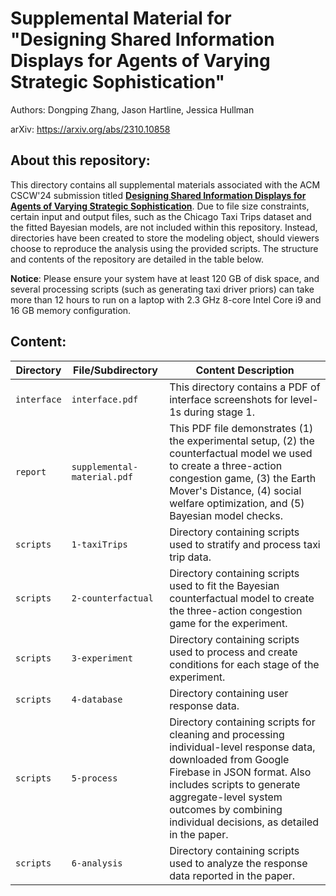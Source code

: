 # Supplemental Material for "Designing Shared Information Displays for Agents of Varying Strategic Sophistication"

Authors: Dongping Zhang, Jason Hartline, Jessica Hullman

arXiv: https://arxiv.org/abs/2310.10858

## About this repository:

This directory contains all supplemental materials associated with the ACM CSCW'24 submission titled [**Designing Shared Information Displays for Agents of Varying Strategic Sophistication**](https://arxiv.org/abs/2310.10858). Due to file size constraints, certain input and output files, such as the Chicago Taxi Trips dataset and the fitted Bayesian models, are not included within this repository. Instead, directories have been created to store the modeling object, should viewers choose to reproduce the analysis using the provided scripts. The structure and contents of the repository are detailed in the table below.

**Notice**: Please ensure your system have at least 120 GB of disk space, and several processing scripts (such as generating taxi driver priors) can take more than 12 hours to run on a laptop with 2.3 GHz 8-core Intel Core i9 and 16 GB memory configuration.

## Content:

| Directory   | File/Subdirectory           | Content Description                                                                                                                                                                                                                                                     |
| ----------- | --------------------------- | ----------------------------------------------------------------------------------------------------------------------------------------------------------------------------------------------------------------------------------------------------------------------- |
| `interface` | `interface.pdf`             | This directory contains a PDF of interface screenshots for level-1s during stage 1.                                                                                                                                                                                     |
| `report`    | `supplemental-material.pdf` | This PDF file demonstrates (1) the experimental setup, (2) the counterfactual model we used to create a three-action congestion game, (3) the Earth Mover's Distance, (4) social welfare optimization, and (5) Bayesian model checks.                                   |
| `scripts`   | `1-taxiTrips`               | Directory containing scripts used to stratify and process taxi trip data.                                                                                                                                                                                               |
| `scripts`   | `2-counterfactual`          | Directory containing scripts used to fit the Bayesian counterfactual model to create the three-action congestion game for the experiment.                                                                                                                               |
| `scripts`   | `3-experiment`              | Directory containing scripts used to process and create conditions for each stage of the experiment.                                                                                                                                                                    |
| `scripts`   | `4-database`                | Directory containing user response data.                                                                                                                                                                                                                                |
| `scripts`   | `5-process`                 | Directory containing scripts for cleaning and processing individual-level response data, downloaded from Google Firebase in JSON format. Also includes scripts to generate aggregate-level system outcomes by combining individual decisions, as detailed in the paper. |
| `scripts`   | `6-analysis`                | Directory containing scripts used to analyze the response data reported in the paper.                                                                                                                                                                                   |
